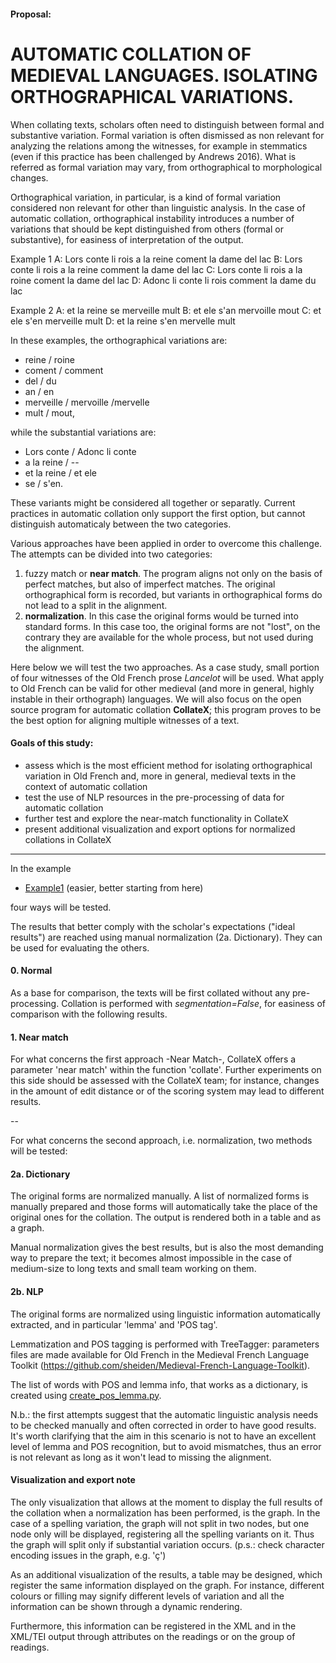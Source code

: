 
#### Proposal:

# AUTOMATIC COLLATION OF MEDIEVAL LANGUAGES. ISOLATING ORTHOGRAPHICAL VARIATIONS.


When collating texts, scholars often need to distinguish between formal and substantive variation. Formal variation is often dismissed as non relevant for analyzing the relations among the witnesses, for example in stemmatics (even if this practice has been challenged by Andrews 2016). What is referred as formal variation may vary, from orthographical to morphological changes.

Orthographical variation, in particular, is a kind of formal variation considered non relevant for other than linguistic analysis. In the case of automatic collation, orthographical instability introduces a number of variations that should be kept distinguished from others (formal or substantive), for easiness of interpretation of the output.

Example 1
A: Lors conte li rois a la reine coment la dame del lac
B: Lors conte li rois a la reine comment la dame del lac
C: Lors conte li rois a la roine coment la dame del lac
D: Adonc li conte li rois comment la dame du lac

Example 2
A: et la reine se merveille mult
B: et ele s'an mervoille mout
C: et ele s'en merveille mult
D: et la reine s'en mervelle mult

In these examples, the orthographical variations are:

- reine / roine
- coment / comment
- del / du
- an / en
- merveille / mervoille /mervelle
- mult / mout,

while the substantial variations are:

- Lors conte / Adonc li conte
- a la reine / --
- et la reine / et ele
- se / s'en.

These variants might be considered all together or separatly. Current practices in automatic collation only support the first option, but cannot distinguish automaticaly between the two categories.

Various approaches have been applied in order to overcome this challenge. The attempts can be divided into two categories:

1. fuzzy match or **near match**. The program aligns not only on the basis of perfect matches, but also of imperfect matches. The original orthographical form is recorded, but variants in orthographical forms do not lead to a split in the alignment.
2. **normalization**. In this case the original forms would be turned into standard forms. In this case too, the original forms are not "lost", on the contrary they are available for the whole process, but not used during the alignment.

Here below we will test the two approaches. As a case study, small portion of four witnesses of the Old French prose *Lancelot* will be used. What apply to Old French can be valid for other medieval (and more in general, highly instable in their orthograph) languages. We will also focus on the open source program for automatic collation **CollateX**; this program proves to be the best option for aligning multiple witnesses of a text.


#### Goals of this study:

- assess which is the most efficient method for isolating orthographical variation in Old French and, more in general, medieval texts in the context of automatic collation
- test the use of NLP resources in the pre-processing of data for automatic collation
- further test and explore the near-match functionality in CollateX
- present additional visualization and export options for normalized collations in CollateX

---

In the example

- [Example1](case_study/example1.ipynb) (easier, better starting from here)

four ways will be tested.

The results that better comply with the scholar's expectations ("ideal results") are reached using manual normalization (2a. Dictionary). They can be used for evaluating the others. 

#### 0. Normal
As a base for comparison, the texts will be first collated without any pre-processing. Collation is performed with *segmentation=False*, for easiness of comparison with the following results.

#### 1. Near match
For what concerns the first approach -Near Match-, CollateX offers a parameter 'near match' within the function 'collate'. Further experiments on this side should be assessed with the CollateX team; for instance, changes in the amount of edit distance or of the scoring system may lead to different results.

 --

For what concerns the second approach, i.e. normalization, two methods will be tested:

#### 2a. Dictionary
The original forms are normalized manually. A list of normalized forms is manually prepared and those forms will automatically take the place of the original ones for the collation. The output is rendered both in a table and as a graph.

Manual normalization gives the best results, but is also the most demanding way to prepare the text; it becomes almost impossible in the case of medium-size to long texts and small team working on them.


#### 2b. NLP
The original forms are normalized using linguistic information automatically extracted, and in particular 'lemma' and 'POS tag'. 

Lemmatization and POS tagging is performed with TreeTagger: parameters files are made available for Old French in the Medieval French Language Toolkit (https://github.com/sheiden/Medieval-French-Language-Toolkit). 

The list of words with POS and lemma info, that works as a dictionary, is created using [create\_pos\_lemma.py](lancelot/create_pos_lemma.py).

N.b.: the first attempts suggest that the automatic linguistic analysis needs to be checked manually and often corrected in order to have good results. It's worth clarifying that the aim in this scenario is not to have an excellent level of lemma and POS recognition, but to avoid mismatches, thus an error is not relevant as long as it won't lead to missing the alignment. 

#### Visualization and export note
The only visualization that allows at the moment to display the full results of the collation when a normalization has been performed, is the graph. In the case of a spelling variation, the graph will not split in two nodes, but one node only will be displayed, registering all the spelling variants on it. Thus the graph will split only if substantial variation occurs. (p.s.: check character encoding issues in the graph, e.g. 'ç')

As an additional visualization of the results, a table may be designed, which register the same information displayed on the graph. For instance, different colours or filling may signify different levels of variation and all the information can be shown through a dynamic rendering.

Furthermore, this information can be registered in the XML and in the XML/TEI output through attributes on the readings or on the group of readings.








